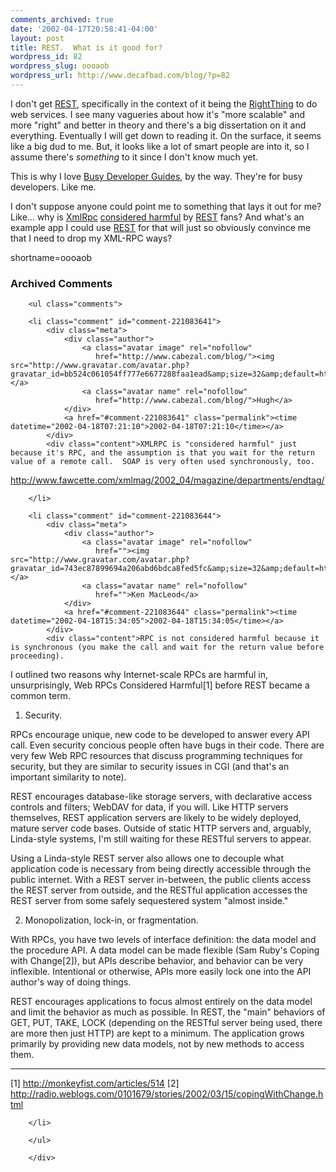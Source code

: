 ```yaml
---
comments_archived: true
date: '2002-04-17T20:58:41-04:00'
layout: post
title: REST.  What is it good for?
wordpress_id: 82
wordpress_slug: oooaob
wordpress_url: http://www.decafbad.com/blog/?p=82
---
```

<p>I don't get <a href="http://www.decafbad.com/twiki/bin/view/Main/REST">REST</a>, specifically in the context of it being the <a href="http://www.decafbad.com/twiki/bin/view/Main/RightThing">RightThing</a> to do web services.  I see many vagueries about how it's "more scalable" and more "right" and better in theory and there's a big dissertation on it and everything.  Eventually I will get down to reading it.  On the surface, it seems like a big dud to me.  But, it looks like a lot of smart people are into it, so I assume there's <i>something</i> to it since I don't know much yet.</p>
<p>This is why I love <a href="http://www.google.com/search?hl=en&amp;q=busy+developer+guide">Busy Developer Guides</a>, by the way.  They're for busy developers.  Like me.</p>
<p>I don't suppose anyone could point me to something that lays it out for me?  Like...  why is <a href="http://www.decafbad.com/twiki/bin/view/Main/XmlRpc">XmlRpc</a> <a href="http://www.google.com/search?q=considered+harmful&amp;sourceid=mozilla-search">considered harmful</a> by <a href="http://www.decafbad.com/twiki/bin/view/Main/REST">REST</a> fans?  And what's an example app I could use <a href="http://www.decafbad.com/twiki/bin/view/Main/REST">REST</a> for that will just so obviously convince me that I need to drop my XML-RPC ways?</p>
<!--more-->
shortname=oooaob

<div id="comments" class="comments archived-comments">
            <h3>Archived Comments</h3>
            
        <ul class="comments">
            
        <li class="comment" id="comment-221083641">
            <div class="meta">
                <div class="author">
                    <a class="avatar image" rel="nofollow" 
                       href="http://www.cabezal.com/blog/"><img src="http://www.gravatar.com/avatar.php?gravatar_id=bb524c061054ff777e6677288faa1ead&amp;size=32&amp;default=http://mediacdn.disqus.com/1320279820/images/noavatar32.png"/></a>
                    <a class="avatar name" rel="nofollow" 
                       href="http://www.cabezal.com/blog/">Hugh</a>
                </div>
                <a href="#comment-221083641" class="permalink"><time datetime="2002-04-18T07:21:10">2002-04-18T07:21:10</time></a>
            </div>
            <div class="content">XMLRPC is "considered harmful" just because it's RPC, and the assumption is that you wait for the return value of a remote call.  SOAP is very often used synchronously, too.

http://www.fawcette.com/xmlmag/2002_04/magazine/departments/endtag/</div>
            
        </li>
    
        <li class="comment" id="comment-221083644">
            <div class="meta">
                <div class="author">
                    <a class="avatar image" rel="nofollow" 
                       href=""><img src="http://www.gravatar.com/avatar.php?gravatar_id=743ec87899694a206abd6bdca8fed5fc&amp;size=32&amp;default=http://mediacdn.disqus.com/1320279820/images/noavatar32.png"/></a>
                    <a class="avatar name" rel="nofollow" 
                       href="">Ken MacLeod</a>
                </div>
                <a href="#comment-221083644" class="permalink"><time datetime="2002-04-18T15:34:05">2002-04-18T15:34:05</time></a>
            </div>
            <div class="content">RPC is not considered harmful because it is synchronous (you make the call and wait for the return value before proceeding).

I outlined two reasons why Internet-scale RPCs are harmful in, unsurprisingly, Web RPCs Considered Harmful[1] before REST became a common term.

1) Security.

 RPCs encourage unique, new code to be developed to answer every API call.  Even security concious people often have bugs in their code.  There are very few Web RPC resources that discuss programming techniques for security, but they are similar to security issues in CGI (and that's an important similarity to note).

REST encourages database-like storage servers, with declarative access controls and filters; WebDAV for data, if you will.  Like HTTP servers themselves, REST application servers are likely to be widely deployed, mature server code bases.  Outside of static HTTP servers and, arguably, Linda-style systems, I'm still waiting for these RESTful servers to appear.

Using a Linda-style REST server also allows one to decouple what application code is necessary from being directly accessible through the public internet.  With a REST server in-between, the public clients access the REST server from outside, and the RESTful application accesses the REST server from some safely sequestered system "almost inside."

2) Monopolization, lock-in, or fragmentation.

With RPCs, you have two levels of interface definition: the data model and the procedure API.  A data model can be made flexible (Sam Ruby's Coping with Change[2]), but APIs describe behavior, and behavior can be very inflexible.  Intentional or otherwise, APIs more easily lock one into the API author's way of doing things.

REST encourages applications to focus almost entirely on the data model and limit the behavior as much as possible.  In REST, the "main" behaviors of GET, PUT, TAKE, LOCK (depending on the RESTful server being used, there are more then just HTTP) are kept to a minimum.  The application grows primarily by providing new data models, not by new methods to access them.

----

[1] http://monkeyfist.com/articles/514
[2] http://radio.weblogs.com/0101679/stories/2002/03/15/copingWithChange.html</div>
            
        </li>
    
        </ul>
    
        </div>
    